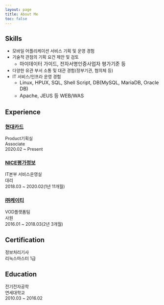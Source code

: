 ```yaml
---
layout: page
title: About Me
toc: false
---
```



## Skills

+ 모바일 어플리케이션 서비스 기획 및 운영 경험
+ 기술적 관점의 기획 요건 제안 및 검토
    - <font size=3>마이데이터 가이드, 전자서명인증사업자 평가기준 등</font>
+ 다양한 유관 부서 소통 및 대관 경험(정부기관, 협의체 등)
+ IT 서비스/인프라 운영 경험
    - <font size=3>Linux, HPUX, SQL, Shell Script, DB(MySQL, MariaDB, Oracle DB)</font>
    - <font size=3>Apache, JEUS 등 WEB/WAS </font>

## Experience
### [현대카드](/careers/2020/02/24/hyundai-card/)
Product기획실<br>
Associate<br>
2020.02 ~ Present

### [NICE평가정보](/careers/2018/03/10/NICE-information/)
IT본부 서비스운영실<br>
대리<br>
2018.03 ~ 2020.02(1년 11개월)

### [㈜케이티](/careers/2016/01/04/kt/)
VOD플랫폼팀<br>
사원<br>
2016.01 ~ 2018.03(2년 3개월)

## Certification
 
정보처리기사<br>
리눅스마스터 1급<br>

## Education

전기전자공학<br>
연세대학교<br>
2010.03 ~ 2016.02